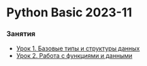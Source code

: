 # Python Basic 2023-11


### Занятия

- [Урок 1. Базовые типы и структуры данных](lessons/lesson.01/)
- [Урок 2. Работа с функциями и данными](lessons/lesson.02/)
